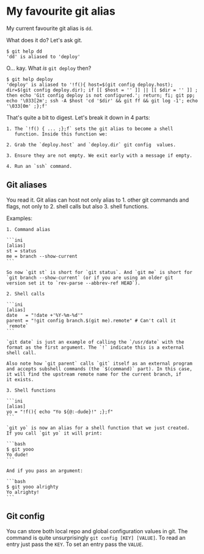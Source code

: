 # My favourite git alias

My current favourite git alias is `dd`.

What does it do? Let's ask git.

    $ git help dd
    'dd' is aliased to 'deploy'

O... kay. What *is* `git deploy` then?

    $ git help deploy
    'deploy' is aliased to '!f(){ host=$(git config deploy.host); dir=$(git config deploy.dir); if [[ $host = '' ]] || [[ $dir = '' ]] ; then echo 'Git config deploy is not configured.'; return; fi; git pp; echo '\033[2m'; ssh -A $host 'cd '$dir' && git ff && git log -1'; echo '\033[0m' ;};f'

That's quite a bit to digest. Let's break it down in 4 parts:

    1. The `!f() { ... ;};f` sets the git alias to become a shell
       function. Inside this function we:

    2. Grab the `deploy.host` and `deploy.dir` git config  values.

    3. Ensure they are not empty. We exit early with a message if empty.

    4. Run an `ssh` command.


## Git aliases

You read it. Git alias can host not only alias to 1. other git commands
and flags, not only to 2. shell calls but also 3. shell functions.

Examples:

    1. Command alias

    ```ini
    [alias]
    st = status
    me = branch --show-current
    ```

    So now `git st` is short for `git status`. And `git me` is short for
    `git branch --show-current` (or if you are using an older git
    version set it to `rev-parse --abbrev-ref HEAD`).

    2. Shell calls

    ```ini
    [alias]
    date   = "!date +'%Y-%m-%d'"
    parent = "!git config branch.$(git me).remote" # Can't call it `remote`
    ```

    `git date` is just an example of calling the `/usr/date` with the
    format as the first argument. The `!` indicate this is a external
    shell call.

    Also note how `git parent` calls `git` itself as an external program
    and accepts subshell commands (the `$(command)` part). In this case,
    it will find the upstream remote name for the current branch, if
    it exists.

    3. Shell functions

    ```ini
    [alias]
    yo = "!f(){ echo "Yo ${@:-dude}!" ;};f"
    ```

    `git yo` is now an alias for a shell function that we just created.
    If you call `git yo` it will print:

    ```bash
    $ git yooo
    Yo dude!
    ```

    And if you pass an argument:

    ```bash
    $ git yooo alrighty
    Yo alrighty!
    ```


## Git config

You can store both local repo and global configuration values in git.
The command is quite unsurprisingly `git config [KEY] [VALUE]`. To read
an entry just pass the `KEY`. To set an entry pass the `VALUE`.
